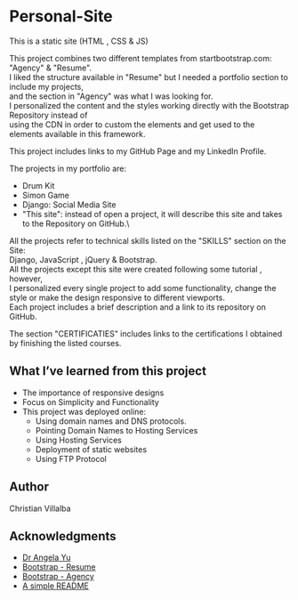 # Personal-Site
This is a static site (HTML , CSS &amp; JS)

This project combines two different templates from startbootstrap.com: "Agency" & "Resume". \
I liked the structure available in "Resume" but I needed a portfolio section to include my projects,    
and the section in "Agency" was what I was looking for.       
I personalized the content and the styles working directly with the Bootstrap Repository instead of            
using the CDN in order to custom the elements and get used to the elements available in this framework.

This project includes links to my GitHub Page and my LinkedIn Profile.

The projects in my portfolio are:     
* Drum Kit    
* Simon Game     
* Django: Social Media Site     
* "This site": instead of open a project, it will describe this site and takes to the Repository on GitHub.\

All the projects refer to technical skills listed on the "SKILLS" section on the Site:\
Django, JavaScript , jQuery & Bootstrap.\
All the projects except this site were created following some tutorial , however,\
I personalized every single project to add some functionality, change the style or make the design responsive to different viewports.\
Each project includes a brief description and a link to its repository on GitHub.

The section "CERTIFICATIES" includes links to the certifications I obtained by finishing the listed courses.

## What I’ve learned from this project

* The importance of responsive designs  
* Focus on Simplicity and Functionality
* This project was deployed online:
    * Using domain names and DNS protocols.
    * Pointing Domain Names to Hosting Services
    * Using Hosting Services
    * Deployment of static websites
    * Using FTP Protocol


## Author

Christian Villalba

## Acknowledgments
* [Dr Angela Yu](https://www.udemy.com/course/the-complete-web-development-bootcamp/)
* [Bootstrap - Resume](https://startbootstrap.com/previews/resume)
* [Bootstrap - Agency](https://startbootstrap.com/previews/agency)
* [A simple README](https://gist.github.com/DomPizzie/7a5ff55ffa9081f2de27c315f5018afc)
